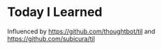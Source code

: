 # Today I Learned
Influenced by https://github.com/thoughtbot/til and https://github.com/subicura/til
